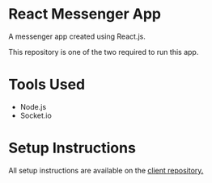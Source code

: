 # React Messenger App
A messenger app created using React.js.

This repository is one of the two required to run this app.

# Tools Used
* Node.js
* Socket.io

# Setup Instructions
All setup instructions are available on the [client repository.](https://github.com/soft-coded/react-messenger-app-client)
